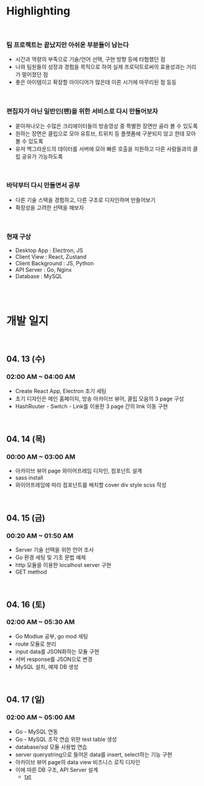 <br/>

# Highlighting

<br/>

### 팀 프로젝트는 끝났지만 아쉬운 부분들이 남는다

  * 시간과 역량의 부족으로 기술/언어 선택, 구현 방향 등에 타협했던 점
  * 나와 팀원들의 성장과 경험을 목적으로 하여 실제 프로덕트로써의 효용성과는 거리가 멀어졌던 점
  * 좋은 아이템이고 확장할 아이디어가 많은데 이른 시기에 마무리된 점 등등

<br/>

### 편집자가 아닌 일반인(팬)을 위한 서비스로 다시 만들어보자
  * 쏟아져나오는 수많은 크리에이터들의 방송영상 중 특별한 장면만 골라 볼 수 있도록
  * 원하는 장면은 클립으로 모아 유튜브, 트위치 등 플랫폼에 구분되지 않고 한데 모아 볼 수 있도록
  * 유저 백그라운드의 데이터를 서버에 모아 빠른 호출을 지원하고 다른 사람들과의 클립 공유가 가능하도록

<br/>

### 바닥부터 다시 만들면서 공부
  * 다른 기술 스택을 경험하고, 다른 구조로 디자인하며 만들어보기
  * 확장성을 고려한 선택을 해보자

<br/>

### 현재 구상
  * Desktop App : Electron, JS
  * Client View : React, Zustand
  * Client Background : JS, Python
  * API Server : Go, Nginx
  * Database : MySQL

<br/><br/>

# 개발 일지

<br/>

## 04. 13 (수)
### 02:00 AM ~ 04:00 AM
* Create React App, Electron 초기 세팅
* 초기 디자인은 메인 홈페이지, 방송 아카이브 뷰어, 클립 모음의 3 page 구성
* HashRouter - Switch - Link를 이용한 3 page 간의 link 이동 구현

<br/>

## 04. 14 (목)
### 00:00 AM ~ 03:00 AM
* 아카이브 뷰어 page 와이어프레임 디자인, 컴포넌트 설계
* sass install
* 와이어프레임에 따라 컴포넌트를 배치할 cover div style scss 작성

<br/>

## 04. 15 (금)
### 00:20 AM ~ 01:50 AM
* Server 기술 선택을 위한 언어 조사
* Go 환경 세팅 및 기초 문법 예제
* http 모듈을 이용한 localhost server 구현
* GET method

<br/>

## 04. 16 (토)
### 02:00 AM ~ 05:30 AM
* Go Modlue 공부, go mod 세팅
* route 모듈로 분리
* input data를 JSON화하는 모듈 구현
* 서버 response를 JSON으로 변경
* MySQL 설치, 예제 DB 생성

<br/>

## 04. 17 (일)
### 02:00 AM ~ 05:00 AM
* Go - MySQL 연동
* Go - MySQL 조작 연습 위한 test table 생성
* database/sql 모듈 사용법 연습
* server querystring으로 들어온 data를 insert, select하는 기능 구현
* 아카이브 뷰어 page의 data view 비즈니스 로직 디자인
* 이에 따른 DB 구조, API Server 설계
  * [txt](./archiveviewerlogic.txt)   

<br/>

